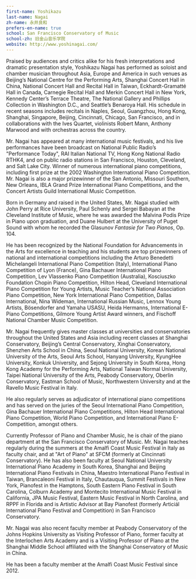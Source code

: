 ```yaml
---
first-name: Yoshikazu
last-name: Nagai
zh-name: 永井良和
prefers-en-name: true
school: San Francisco Conservatory of Music
school-zh: 旧金山音乐学院
website: http://www.yoshinagai.com/
---
```


Praised by audiences and critics alike for his fresh interpretations and dramatic presentation style, Yoshikazu Nagai has performed as soloist and chamber musician throughout Asia, Europe and America in such venues as Beijing’s National Centre for the Performing Arts, Shanghai Concert Hall in China, National Concert Hall and Recital Hall in Taiwan, Eckhardt-Gramatté Hall in Canada, Carnegie Recital Hall and Merkin Concert Hall in New York, Kennedy Center’s Terrace Theatre, The National Gallery and Phillips Collection in Washington D.C., and Seattle’s Benaroya Hall. His schedule in recent seasons includes recitals in Naples, Seoul, Guangzhou, Hong Kong, Shanghai, Singapore, Beijing, Cincinnati, Chicago, San Francisco, and in collaborations with the Ives Quartet, violinists Robert Mann, Anthony Marwood and with orchestras across the country.

Mr. Nagai has appeared at many international music festivals, and his live performances have been broadcast on National Public Radio’s "Performance Today", RAI Italian National TV, Hong Kong National Radio RTHK4, and on public radio stations in San Francisco, Houston, Cleveland, and Salt Lake City. Winner of numerous international piano competitions, including first prize at the 2002 Washington International Piano Competition. Mr. Nagai is also a major prizewinner of the San Antonio, Missouri Southern, New Orleans, IBLA Grand Prize International Piano Competitions, and the Concert Artists Guild International Music Competition.

Born in Germany and raised in the United States, Mr. Nagai studied with John Perry at Rice University, Paul Schenly and Sergei Babayan at the Cleveland Institute of Music, where he was awarded the Malvina Podis Prize in Piano upon graduation, and Duane Hulbert at the University of Puget Sound with whom he recorded the Glasunov *Fantasie for Two Pianos*, Op. 104.

He has been recognized by the National Foundation for Advancements in the Arts for excellence in teaching and his students are top prizewinners of national and international competitions including the Arturo Benedetti Michelangeli International Piano Competition (Italy), International Piano Competition of Lyon (France), Gina Bachauer International Piano Competition, Lev Vlassenko Piano Competition (Australia), Kosciuszko Foundation Chopin Piano Competition, Hilton Head, Cleveland International Piano Competition for Young Artists, Music Teacher’s National Association Piano Competition, New York International Piano Competition, Dallas International, Nina Wideman, International Russian Music, Lennox Young Artists, Bösendorfer and Yamaha USASU, Heida Hermanns, International E-Piano Competitions, Gilmore Young Artist Award winners, and Fischoff National Chamber Music Competition.

Mr. Nagai frequently gives master classes at universities and conservatories throughout the United States and Asia including recent classes at Shanghai Conservatory, Beijing’s Central Conservatory, Xinghai Conservatory, Shenzhen Arts School in China, Seoul National University, Korean National University of the Arts, Seoul Arts School, Hanyang University, KyungHee University, Konkuk University, and Sejong University in South Korea, Hong Kong Academy for the Performing Arts, National Taiwan Normal University, Taipei National University of the Arts, Peabody Conservatory, Oberlin Conservatory, Eastman School of Music, Northwestern University and at the Ravello Music Festival in Italy.

He also regularly serves as adjudicator of international piano competitions and has served on the juries of the Seoul International Piano Competition, Gina Bachauer International Piano Competitions, Hilton Head International Piano Competition, World Piano Competition, and International Piano E-Competition, amongst others.

Currently Professor of Piano and Chamber Music, he is chair of the piano department at the San Francisco Conservatory of Music. Mr. Nagai teaches regularly during the summers at the Amalfi Coast Music Festival in Italy as faculty chair, and at "Art of Piano" at SFCM (formerly at Cincinnati Conservatory). He has also been faculty at Seoul National University International Piano Academy in South Korea, Shanghai and Beijing International Piano Festivals in China, Maestro International Piano Festival in Taiwan, Brancaleoni Festival in Italy, Chautauqua, Summit Festivals in New York, Pianofest in the Hamptons, South Eastern Piano Festival in South Carolina, Colburn Academy and Montecito International Music Festival in California, JPA Music Festival, Eastern Music Festival in North Carolina, and RPPF in Florida and is Artistic Advisor at Bay Pianofest (formerly Articiál International Piano Festival and Competition) in San Francisco Conservatory.

Mr. Nagai was also recent faculty member at Peabody Conservatory of the Johns Hopkins University as Visiting Professor of Piano, former faculty at the Interlochen Arts Academy and is a Visiting Professor of Piano at the Shanghai Middle School affiliated with the Shanghai Conservatory of Music in China.

He has been a faculty member at the Amalfi Coast Music Festival since 2012.
